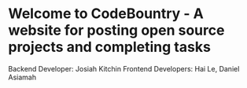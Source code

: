 

# Welcome to CodeBountry - A website for posting open source projects and completing tasks 

Backend Developer: Josiah Kitchin
Frontend Developers: Hai Le, Daniel Asiamah







